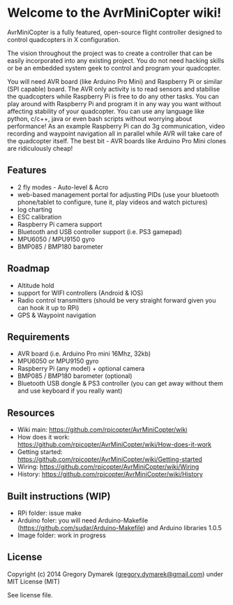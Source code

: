 # Welcome to the AvrMiniCopter wiki!

AvrMiniCopter is a fully featured, open-source flight controller designed to control quadcopters in X configuration.

The vision throughout the project was to create a controller that can be easily incorporated into any existing project. You do not need hacking skills or be an embedded system geek to control and program your quadcopter. 

You will need AVR board (like Arduino Pro Mini) and Raspberry Pi or similar (SPI capable) board. The AVR only activity is to read sensors and stabilise the quadcopters while Raspberry Pi is free to do any other tasks. You can play around with Raspberry Pi and program it in any way you want without affecting stability of your quadcopter. You can use any language like python, c/c++, java or even bash scripts without worrying about performance! As an example Raspberry Pi can do 3g communication, video recording and waypoint navigation all in parallel while AVR will take care of the quadcopter itself. The best bit - AVR boards like Arduino Pro Mini clones are ridiculously cheap! 

## Features
* 2 fly modes - Auto-level & Acro
* web-based management portal for adjusting PIDs (use your bluetooth phone/tablet to configure, tune it, play videos and watch pictures)
* log charting
* ESC calibration
* Raspberry Pi camera support
* Bluetooth and USB controller support (i.e. PS3 gamepad)
* MPU6050 / MPU9150 gyro
* BMP085 / BMP180 barometer

## Roadmap
* Altitude hold
* support for WIFI controllers (Android & IOS)
* Radio control transmitters (should be very straight forward given you can hook it up to RPi)
* GPS & Waypoint navigation

## Requirements
* AVR board (i.e. Arduino Pro mini 16Mhz, 32kb)
* MPU6050 or MPU9150 gyro
* Raspberry Pi (any model) + optional camera
* BMP085 / BMP180 barometer (optional)
* Bluetooth USB dongle & PS3 controller (you can get away without them and use keyboard if you really want)


## Resources
* Wiki main: https://github.com/rpicopter/AvrMiniCopter/wiki
* How does it work: https://github.com/rpicopter/AvrMiniCopter/wiki/How-does-it-work
* Getting started: https://github.com/rpicopter/AvrMiniCopter/wiki/Getting-started
* Wiring: https://github.com/rpicopter/AvrMiniCopter/wiki/Wiring
* History: https://github.com/rpicopter/AvrMiniCopter/wiki/History


## Built instructions (WIP)
* RPi folder: issue make
* Arduino foler: you will need Arduino-Makefile (https://github.com/sudar/Arduino-Makefile) and Arduino libraries 1.0.5
* Image folder: work in progress

## License
Copyright (c) 2014 Gregory Dymarek (gregory.dymarek@gmail.com) under MIT License (MIT)

See license file.

